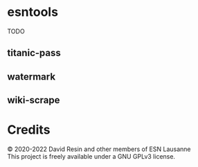 # esntools
TODO

## titanic-pass

## watermark

## wiki-scrape

# Credits

© 2020-2022 David Resin and other members of ESN Lausanne  
This project is freely available under a GNU GPLv3 license.

